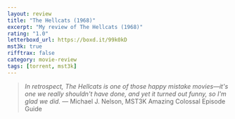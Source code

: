 ```yaml
---
layout: review
title: "The Hellcats (1968)"
excerpt: "My review of The Hellcats (1968)"
rating: "1.0"
letterboxd_url: https://boxd.it/99k0kD
mst3k: true
rifftrax: false
category: movie-review
tags: [torrent, mst3k]
---
```


<blockquote><i>In retrospect, The Hellcats is one of those happy mistake movies—it's one we really shouldn't have done, and yet it turned out funny, so I'm glad we did.</i> — Michael J. Nelson, MST3K Amazing Colossal Episode Guide</blockquote>
